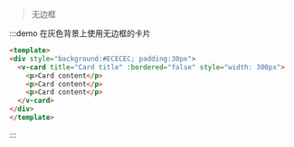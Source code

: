 > 无边框

:::demo 在灰色背景上使用无边框的卡片

```html
<template>
<div style="background:#ECECEC; padding:30px">
  <v-card title="Card title" :bordered="false" style="width: 300px">
    <p>Card content</p>
    <p>Card content</p>
    <p>Card content</p>
  </v-card>
</div>
</template>
```
:::

